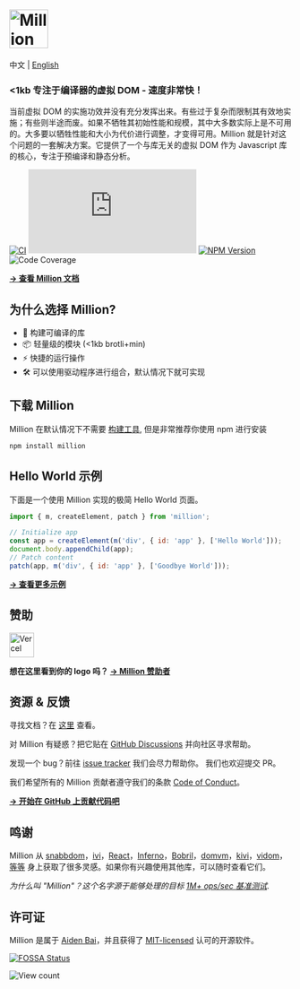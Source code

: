 # <a href="https://million.js.org"><img src="https://raw.githubusercontent.com/aidenybai/million/main/.github/assets/logo.svg" height="69" alt="Million Logo" aria-label="Million Logo" /></a>

中文 | [English](https://github.com/aidenybai/million/blob/main/README.md)

### <1kb 专注于编译器的虚拟 DOM - 速度非常快！

当前虚拟 DOM 的实施功效并没有充分发挥出来。有些过于复杂而限制其有效地实施；有些则半途而废。如果不牺牲其初始性能和规模，其中大多数实际上是不可用的。大多要以牺牲性能和大小为代价进行调整，才变得可用。Million 就是针对这个问题的一套解决方案。它提供了一个与库无关的虚拟 DOM 作为 Javascript 库的核心，专注于预编译和静态分析。

[![CI](https://img.shields.io/github/workflow/status/aidenybai/million/CI?color=FF524C&labelColor=000&style=flat-square&label=build)](https://img.shields.io/github/workflow/status/aidenybai/million)
![Code Size](https://badgen.net/badgesize/brotli/https/unpkg.com/million/dist/code-size-measurement.js?style=flat-square&label=size&color=FF524C&labelColor=000) [![NPM Version](https://img.shields.io/npm/v/million?style=flat-square&color=FF524C&labelColor=000)](https://www.npmjs.com/package/million) ![Code Coverage](https://img.shields.io/coveralls/github/aidenybai/million?color=FF524C&labelColor=000&style=flat-square)

[**→ 查看 Million 文档**](https://million.js.org)

## 为什么选择 Million?

- 🦁 构建可编译的库
- 📦 轻量级的模块 (<1kb brotli+min)
- ⚡ 快捷的运行操作
- 🛠️ 可以使用驱动程序进行组合，默认情况下就可实现

## 下载 Million

Million 在默认情况下不需要 [构建工具](https://million.js.org/essentials/installation), 但是非常推荐你使用 npm 进行安装

```sh
npm install million
```

## Hello World 示例

下面是一个使用 Million 实现的极简 Hello World 页面。

```js
import { m, createElement, patch } from 'million';

// Initialize app
const app = createElement(m('div', { id: 'app' }, ['Hello World']));
document.body.appendChild(app);
// Patch content
patch(app, m('div', { id: 'app' }, ['Goodbye World']));
```

[**→ 查看更多示例**](https://million.js.org)

## 赞助

<a href="https://vercel.com/?utm_source=millionjs&utm_campaign=oss" target="_blank"><img height="44" src="https://raw.githubusercontent.com/aidenybai/million/main/.github/assets/vercel-logo.svg" alt="Vercel"></a>

**想在这里看到你的 logo 吗？ [→ Million 赞助者](https://github.com/sponsors/aidenybai)**

## 资源 & 反馈

寻找文档？在 [这里](https://million.js.org) 查看。

对 Million 有疑惑？把它贴在 [GitHub Discussions](https://github.com/aidenybai/million/discussions) 并向社区寻求帮助。

发现一个 bug？前往 [issue tracker](https://github.com/aidenybai/million/issues) 我们会尽力帮助你。 我们也欢迎提交 PR。

我们希望所有的 Million 贡献者遵守我们的条款 [Code of Conduct](https://github.com/aidenybai/million/blob/main/.github/CODE_OF_CONDUCT.md)。

[**→ 开始在 GitHub 上贡献代码吧**](https://github.com/aidenybai/million/blob/main/.github/CONTRIBUTING.md)

## 鸣谢

Million 从 [snabbdom](https://github.com/snabbdom/snabbdom)，[ivi](https://github.com/localvoid/ivi)，[React](https://github.com/facebook/react)，[Inferno](https://github.com/infernojs/inferno)，[Bobril](https://github.com/Bobris/Bobril)，[domvm](https://github.com/domvm/domvm)，[kivi](https://github.com/localvoid/kivi)，[vidom](https://github.com/dfilatov/vidom)，[等等](https://krausest.github.io/js-framework-benchmark/2021/table_chrome_96.0.4664.45.html) 身上获取了很多灵感。如果你有兴趣使用其他库，可以随时查看它们。

_为什么叫 "Million"？这个名字源于能够处理的目标 [1M+ ops/sec 基准测试](https://github.com/aidenybai/million/tree/main/benchmarks#readme)_.

## 许可证

Million 是属于 [Aiden Bai](https://github.com/aidenybai)，并且获得了 [MIT-licensed](LICENSE) 认可的开源软件。

[![FOSSA Status](https://app.fossa.com/api/projects/git%2Bgithub.com%2Faidenybai%2Fmillion.svg?type=small)](https://app.fossa.com/projects/git%2Bgithub.com%2Faidenybai%2Fmillion?ref=badge_large)

![View count](https://hits.link/hits?url=https://github.com/aidenybai/million)

